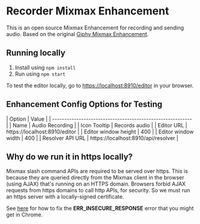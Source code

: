 # Recorder Mixmax Enhancement

This is an open source Mixmax Enhancement for recording and sending audio. Based on the original [Giphy Mixmax Enhancement](https://github.com/mixmaxhq/giphy-mixmax-app).

## Running locally

1. Install using `npm install`
2. Run using `npm start`

To test the editor locally, go to <https://localhost:8910/editor> in your browser.

## Enhancement Config Options for Testing

| Option               | Value                               |
| ---------------------------------------------------------- |
| Name                 | Audio Recording                     |
| Icon Tooltip         | Records audio                       |
| Editor URL           | https://localhost:8910/editor       |
| Editor window height | 400                                 |
| Editor window width  | 400                                 |
| Resolver API URL     | https://localhost:8910/api/resolver |

## Why do we run it in https locally?

Mixmax slash command APIs are required to be served over https. This is because they are queried directly from the Mixmax client in the browser (using AJAX) that's running on an HTTPS domain. Browsers forbid AJAX requests from https domains to call http APIs, for security. So we must run an https server with a locally-signed certificate.

See [here](http://developer.mixmax.com/docs/integration-api-appendix#local-development-error-neterr_insecure_response) for how to fix the **ERR_INSECURE_RESPONSE** error that you might get in Chrome.
